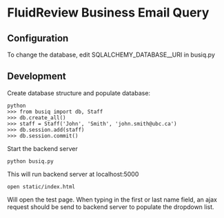 FluidReview Business Email Query
================================

Configuration
-------------

To change the database, edit SQLALCHEMY_DATABASE__URI in busiq.py

Development
-----------

Create database structure and populate database:

    python
    >>> from busiq import db, Staff
    >>> db.create_all()
    >>> staff = Staff('John', 'Smith', 'john.smith@ubc.ca')
    >>> db.session.add(staff)
    >>> db.session.commit()
    
Start the backend server

    python busiq.py
    
This will run backend server at localhost:5000

    open static/index.html
    
Will open the test page. When typing in the first or last name field, an ajax request should be send to backend server to populate the dropdown list.
